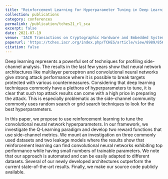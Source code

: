 ```yaml
---
title: "Reinforcement Learning for Hyperparameter Tuning in Deep Learning-based Side-channel Analysis"
collection: publications
category: conferences
permalink: /publication/tches21_rl_sca
excerpt: false
date: 2021-07-19
venue: 'IACR Transactions on Cryptographic Hardware and Embedded Systems (TCHES)'
paperurl: 'https://tches.iacr.org/index.php/TCHES/article/view/8989/8566'
citation: false
---
```


Deep learning represents a powerful set of techniques for profiling side-channel analysis. The results in the last few years show that neural network architectures like multilayer perceptron and convolutional neural networks give strong attack performance where it is possible to break targets protected with various countermeasures. Considering that deep learning techniques commonly have a plethora of hyperparameters to tune, it is clear that such top attack results can come with a high price in preparing the attack. This is especially problematic as the side-channel community commonly uses random search or grid search techniques to look for the best hyperparameters.

In this paper, we propose to use reinforcement learning to tune the convolutional neural network hyperparameters. In our framework, we investigate the Q-Learning paradigm and develop two reward functions that use side-channel metrics. We mount an investigation on three commonly used datasets and two leakage models where the results show that reinforcement learning can find convolutional neural networks exhibiting top performance while having small numbers of trainable parameters. We note that our approach is automated and can be easily adapted to different datasets. Several of our newly developed architectures outperform the current state-of-the-art results. Finally, we make our source code publicly available.
